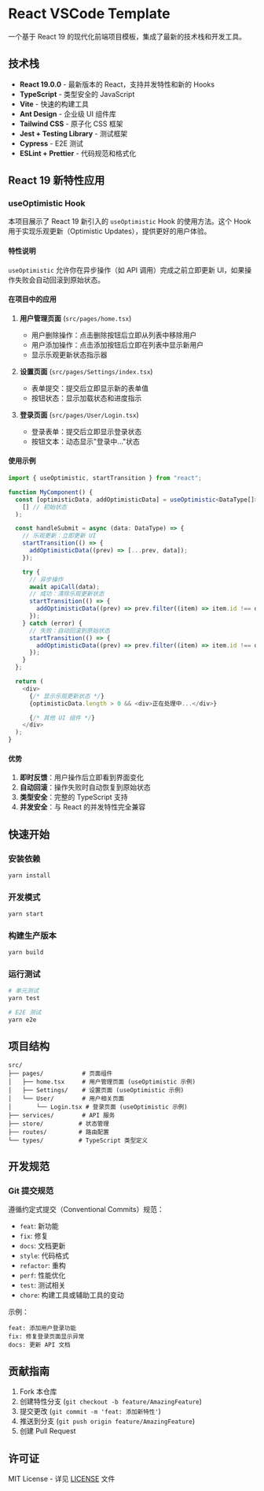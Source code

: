# React VSCode Template

一个基于 React 19 的现代化前端项目模板，集成了最新的技术栈和开发工具。

## 技术栈

- **React 19.0.0** - 最新版本的 React，支持并发特性和新的 Hooks
- **TypeScript** - 类型安全的 JavaScript
- **Vite** - 快速的构建工具
- **Ant Design** - 企业级 UI 组件库
- **Tailwind CSS** - 原子化 CSS 框架
- **Jest + Testing Library** - 测试框架
- **Cypress** - E2E 测试
- **ESLint + Prettier** - 代码规范和格式化

## React 19 新特性应用

### useOptimistic Hook

本项目展示了 React 19 新引入的 `useOptimistic` Hook 的使用方法。这个 Hook 用于实现乐观更新（Optimistic Updates），提供更好的用户体验。

#### 特性说明

`useOptimistic` 允许你在异步操作（如 API 调用）完成之前立即更新 UI，如果操作失败会自动回滚到原始状态。

#### 在项目中的应用

1. **用户管理页面** (`src/pages/home.tsx`)

   - 用户删除操作：点击删除按钮后立即从列表中移除用户
   - 用户添加操作：点击添加按钮后立即在列表中显示新用户
   - 显示乐观更新状态指示器

2. **设置页面** (`src/pages/Settings/index.tsx`)

   - 表单提交：提交后立即显示新的表单值
   - 按钮状态：显示加载状态和进度指示

3. **登录页面** (`src/pages/User/Login.tsx`)
   - 登录表单：提交后立即显示登录状态
   - 按钮文本：动态显示"登录中..."状态

#### 使用示例

```typescript
import { useOptimistic, startTransition } from "react";

function MyComponent() {
  const [optimisticData, addOptimisticData] = useOptimistic<DataType[]>(
    [] // 初始状态
  );

  const handleSubmit = async (data: DataType) => {
    // 乐观更新：立即更新 UI
    startTransition(() => {
      addOptimisticData((prev) => [...prev, data]);
    });

    try {
      // 异步操作
      await apiCall(data);
      // 成功：清除乐观更新状态
      startTransition(() => {
        addOptimisticData((prev) => prev.filter((item) => item.id !== data.id));
      });
    } catch (error) {
      // 失败：自动回滚到原始状态
      startTransition(() => {
        addOptimisticData((prev) => prev.filter((item) => item.id !== data.id));
      });
    }
  };

  return (
    <div>
      {/* 显示乐观更新状态 */}
      {optimisticData.length > 0 && <div>正在处理中...</div>}

      {/* 其他 UI 组件 */}
    </div>
  );
}
```

#### 优势

1. **即时反馈**：用户操作后立即看到界面变化
2. **自动回滚**：操作失败时自动恢复到原始状态
3. **类型安全**：完整的 TypeScript 支持
4. **并发安全**：与 React 的并发特性完全兼容

## 快速开始

### 安装依赖

```bash
yarn install
```

### 开发模式

```bash
yarn start
```

### 构建生产版本

```bash
yarn build
```

### 运行测试

```bash
# 单元测试
yarn test

# E2E 测试
yarn e2e
```

## 项目结构

```
src/
├── pages/           # 页面组件
│   ├── home.tsx     # 用户管理页面 (useOptimistic 示例)
│   ├── Settings/    # 设置页面 (useOptimistic 示例)
│   └── User/        # 用户相关页面
│       └── Login.tsx # 登录页面 (useOptimistic 示例)
├── services/        # API 服务
├── store/          # 状态管理
├── routes/         # 路由配置
└── types/          # TypeScript 类型定义
```

## 开发规范

### Git 提交规范

遵循约定式提交（Conventional Commits）规范：

- `feat`: 新功能
- `fix`: 修复
- `docs`: 文档更新
- `style`: 代码格式
- `refactor`: 重构
- `perf`: 性能优化
- `test`: 测试相关
- `chore`: 构建工具或辅助工具的变动

示例：

```
feat: 添加用户登录功能
fix: 修复登录页面显示异常
docs: 更新 API 文档
```

## 贡献指南

1. Fork 本仓库
2. 创建特性分支 (`git checkout -b feature/AmazingFeature`)
3. 提交更改 (`git commit -m 'feat: 添加新特性'`)
4. 推送到分支 (`git push origin feature/AmazingFeature`)
5. 创建 Pull Request

## 许可证

MIT License - 详见 [LICENSE](LICENSE) 文件
